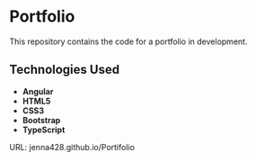 # Portfolio

This repository contains the code for a portfolio in development.

## Technologies Used

- **Angular**
- **HTML5**
- **CSS3**
- **Bootstrap**
- **TypeScript**

URL: jenna428.github.io/Portifolio
